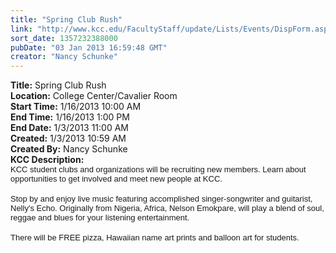 ```yaml
---
title: "Spring Club Rush"
link: "http://www.kcc.edu/FacultyStaff/update/Lists/Events/DispForm.aspx?ID=336"
sort_date: 1357232388000
pubDate: "03 Jan 2013 16:59:48 GMT"
creator: "Nancy Schunke"
---
```


<div><b>Title:</b> Spring Club Rush</div>
<div><b>Location:</b> College Center/Cavalier Room</div>
<div><b>Start Time:</b> 1/16/2013 10:00 AM</div>
<div><b>End Time:</b> 1/16/2013 1:00 PM</div>
<div><b>End Date:</b> 1/3/2013 11:00 AM</div>
<div><b>Created:</b> 1/3/2013 10:59 AM</div>
<div><b>Created By:</b> Nancy Schunke</div>
<div><b>KCC Description:</b> <div class=ExternalClass50178B11B8B44DB0969B7C9A0A6608E2><div>
<div>
<p style="margin:0in 0in 0pt" class=MsoNormal><font size=2><font face=Arial>KCC student clubs and organizations will be recruiting new members. Learn about opportunities to get involved and meet new people at KCC. </font></font></p>
<p style="margin:0in 0in 0pt" class=MsoNormal><font size=2 face=Arial></font> </p>
<p style="margin:0in 0in 0pt" class=MsoNormal><font size=2><font face=Arial>Stop by and enjoy live musi<i>c </i>featuring accomplished singer-songwriter and guitarist, Nelly's Echo. Originally from Nigeria, Africa, Nelson Emokpare, will play a blend of soul, reggae and blues for your listening entertainment.</font></font></p>
<p style="margin:0in 0in 0pt" class=MsoNormal><font size=2 face=Arial></font> </p>
<p style="margin:0in 0in 0pt" class=MsoNormal><font size=2><font face=Arial>There will be FREE pizza, Hawaiian name art prints and balloon art for students.</font></font></p></div></div></div></div>
